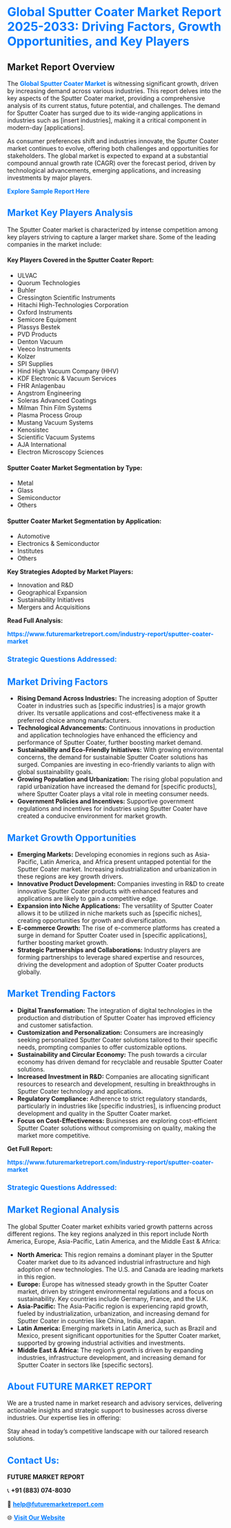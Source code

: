 <h1 style="color: #007BFF;">Global Sputter Coater Market Report 2025-2033: Driving Factors, Growth Opportunities, and Key Players</h1>

<section id="overview">
<h2>Market Report Overview</h2>
<p>The <a href="https://www.futuremarketreport.com/industry-report/sputter-coater-market" style="color: #007BFF; text-decoration: none;"><strong>Global Sputter Coater Market</strong></a> is witnessing significant growth, driven by increasing demand across various industries. This report delves into the key aspects of the Sputter Coater market, providing a comprehensive analysis of its current status, future potential, and challenges. The demand for Sputter Coater has surged due to its wide-ranging applications in industries such as [insert industries], making it a critical component in modern-day [applications].</p>
<p>As consumer preferences shift and industries innovate, the Sputter Coater market continues to evolve, offering both challenges and opportunities for stakeholders. The global market is expected to expand at a substantial compound annual growth rate (CAGR) over the forecast period, driven by technological advancements, emerging applications, and increasing investments by major players.</p>
</section>

<section id="overview">
<p><a href="https://www.futuremarketreport.com/request-sample/reportId=57788" style="color: #007BFF; text-decoration: none;"><strong>Explore Sample Report Here</strong></a></p>
</section>

<section id="key-players">
<h2 style="color: #007BFF;">Market Key Players Analysis</h2>
<p>The Sputter Coater market is characterized by intense competition among key players striving to capture a larger market share. Some of the leading companies in the market include:</p>
<h4>Key Players Covered in the Sputter Coater Report:</h4>
<ul><li>ULVAC</li><li>Quorum Technologies</li><li>Buhler</li><li>Cressington Scientific Instruments</li><li>Hitachi High-Technologies Corporation</li><li>Oxford Instruments</li><li>Semicore Equipment</li><li>Plassys Bestek</li><li>PVD Products</li><li>Denton Vacuum</li><li>Veeco Instruments</li><li>Kolzer</li><li>SPI Supplies</li><li>Hind High Vacuum Company (HHV)</li><li>KDF Electronic &amp; Vacuum Services</li><li>FHR Anlagenbau</li><li>Angstrom Engineering</li><li>Soleras Advanced Coatings</li><li>Milman Thin Film Systems</li><li>Plasma Process Group</li><li>Mustang Vacuum Systems</li><li>Kenosistec</li><li>Scientific Vacuum Systems</li><li>AJA International</li><li>Electron Microscopy Sciences</li></ul>
<h4>Sputter Coater Market Segmentation by Type:</h4>
<ul><li>Metal</li><li>Glass</li><li>Semiconductor</li><li>Others</li></ul>

<h4>Sputter Coater Market Segmentation by Application:</h4>
<ul><li>Automotive</li><li>Electronics &amp; Semiconductor</li><li>Institutes</li><li>Others</li></ul>
<p><strong>Key Strategies Adopted by Market Players:</strong></p>
<ul>
<li>Innovation and R&D</li>
<li>Geographical Expansion</li>
<li>Sustainability Initiatives</li>
<li>Mergers and Acquisitions</li>
</ul>
</section>

<section>
<p><strong>Read Full Analysis: </strong></p><a href="https://www.futuremarketreport.com/industry-report/sputter-coater-market" style="color: #007BFF; text-decoration: none;"><strong>https://www.futuremarketreport.com/industry-report/sputter-coater-market</strong></a>
<h3 style="color: #007BFF;">Strategic Questions Addressed:</h3>
</section>

<section id="driving-factors">
<h2 style="color: #007BFF;">Market Driving Factors</h2>
<ul>
<li><strong>Rising Demand Across Industries:</strong> The increasing adoption of Sputter Coater in industries such as [specific industries] is a major growth driver. Its versatile applications and cost-effectiveness make it a preferred choice among manufacturers.</li>
<li><strong>Technological Advancements:</strong> Continuous innovations in production and application technologies have enhanced the efficiency and performance of Sputter Coater, further boosting market demand.</li>
<li><strong>Sustainability and Eco-Friendly Initiatives:</strong> With growing environmental concerns, the demand for sustainable Sputter Coater solutions has surged. Companies are investing in eco-friendly variants to align with global sustainability goals.</li>
<li><strong>Growing Population and Urbanization:</strong> The rising global population and rapid urbanization have increased the demand for [specific products], where Sputter Coater plays a vital role in meeting consumer needs.</li>
<li><strong>Government Policies and Incentives:</strong> Supportive government regulations and incentives for industries using Sputter Coater have created a conducive environment for market growth.</li>
</ul>
</section>

<section id="growth-opportunities">
<h2 style="color: #007BFF;">Market Growth Opportunities</h2>
<ul>
<li><strong>Emerging Markets:</strong> Developing economies in regions such as Asia-Pacific, Latin America, and Africa present untapped potential for the Sputter Coater market. Increasing industrialization and urbanization in these regions are key growth drivers.</li>
<li><strong>Innovative Product Development:</strong> Companies investing in R&D to create innovative Sputter Coater products with enhanced features and applications are likely to gain a competitive edge.</li>
<li><strong>Expansion into Niche Applications:</strong> The versatility of Sputter Coater allows it to be utilized in niche markets such as [specific niches], creating opportunities for growth and diversification.</li>
<li><strong>E-commerce Growth:</strong> The rise of e-commerce platforms has created a surge in demand for Sputter Coater used in [specific applications], further boosting market growth.</li>
<li><strong>Strategic Partnerships and Collaborations:</strong> Industry players are forming partnerships to leverage shared expertise and resources, driving the development and adoption of Sputter Coater products globally.</li>
</ul>
</section>

<section id="trending-factors">
<h2 style="color: #007BFF;">Market Trending Factors</h2>
<ul>
<li><strong>Digital Transformation:</strong> The integration of digital technologies in the production and distribution of Sputter Coater has improved efficiency and customer satisfaction.</li>
<li><strong>Customization and Personalization:</strong> Consumers are increasingly seeking personalized Sputter Coater solutions tailored to their specific needs, prompting companies to offer customizable options.</li>
<li><strong>Sustainability and Circular Economy:</strong> The push towards a circular economy has driven demand for recyclable and reusable Sputter Coater solutions.</li>
<li><strong>Increased Investment in R&D:</strong> Companies are allocating significant resources to research and development, resulting in breakthroughs in Sputter Coater technology and applications.</li>
<li><strong>Regulatory Compliance:</strong> Adherence to strict regulatory standards, particularly in industries like [specific industries], is influencing product development and quality in the Sputter Coater market.</li>
<li><strong>Focus on Cost-Effectiveness:</strong> Businesses are exploring cost-efficient Sputter Coater solutions without compromising on quality, making the market more competitive.</li>
</ul>
</section>

<section>
<p><strong>Get Full Report: </strong></p><a href="https://www.futuremarketreport.com/industry-report/sputter-coater-market" style="color: #007BFF; text-decoration: none;"><strong>https://www.futuremarketreport.com/industry-report/sputter-coater-market</strong></a>
<h3 style="color: #007BFF;">Strategic Questions Addressed:</h3>
</section>


<section id="regional-analysis">
<h2 style="color: #007BFF;">Market Regional Analysis</h2>
<p>The global Sputter Coater market exhibits varied growth patterns across different regions. The key regions analyzed in this report include North America, Europe, Asia-Pacific, Latin America, and the Middle East & Africa:</p>
<ul>
<li><strong>North America:</strong> This region remains a dominant player in the Sputter Coater market due to its advanced industrial infrastructure and high adoption of new technologies. The U.S. and Canada are leading markets in this region.</li>
<li><strong>Europe:</strong> Europe has witnessed steady growth in the Sputter Coater market, driven by stringent environmental regulations and a focus on sustainability. Key countries include Germany, France, and the U.K.</li>
<li><strong>Asia-Pacific:</strong> The Asia-Pacific region is experiencing rapid growth, fueled by industrialization, urbanization, and increasing demand for Sputter Coater in countries like China, India, and Japan.</li>
<li><strong>Latin America:</strong> Emerging markets in Latin America, such as Brazil and Mexico, present significant opportunities for the Sputter Coater market, supported by growing industrial activities and investments.</li>
<li><strong>Middle East & Africa:</strong> The region’s growth is driven by expanding industries, infrastructure development, and increasing demand for Sputter Coater in sectors like [specific sectors].</li>
</ul>
</section>

<footer>
<h2 style="color: #007BFF;">About FUTURE MARKET REPORT</h2>
<p>We are a trusted name in market research and advisory services, delivering actionable insights and strategic support to businesses across diverse industries. Our expertise lies in offering:</p>

<p>Stay ahead in today’s competitive landscape with our tailored research solutions.</p>

<h2 style="color: #007BFF;">Contact Us:</h2>
<p><strong>FUTURE MARKET REPORT</strong></p>
<p>📞 <strong>+91 (883) 074-8030</strong></p>
<p>📧 <strong><a href="mailto:help@futuremarketreport.com" style="color: #007BFF;">help@futuremarketreport.com</a></strong></p>
<p>🌐 <strong><a href="https://www.futuremarketreport.com/" style="color: #007BFF;">Visit Our Website</a></strong></p>
</footer>